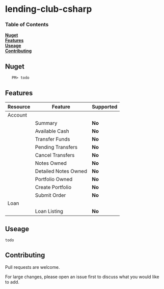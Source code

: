 # lending-club-csharp

### Table of Contents
**[Nuget](#nuget)**<br>
**[Features](#features)**<br>
**[Useage](#useage)**<br>
**[Contributing](#contributing)**<br>


## Nuget

 ```
    PM> todo
```

## Features
|Resource|Feature|Supported|
|------|--------------|-------------|
|Account|||
||Summary|**No**|
||Available Cash|**No**|
||Transfer Funds|**No**|
||Pending Transfers|**No**|
||Cancel Transfers|**No**|
||Notes Owned|**No**|
||Detailed Notes Owned|**No**|
||Portfolio Owned|**No**|
||Create Portfolio|**No**|
||Submit Order|**No**|
|Loan|||
||Loan Listing|**No**|



## Useage
```
todo
```


## Contributing

Pull requests are welcome. 

For large changes, please open an issue first to discuss what you would like to add.
